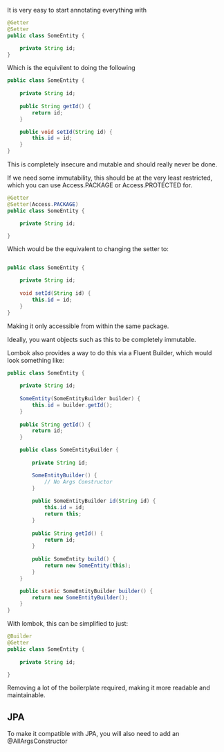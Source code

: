 It is very easy to start annotating everything with

```java
@Getter
@Setter
public class SomeEntity {

    private String id; 
}
```

Which is the equivilent to doing the following

```java
public class SomeEntity {
    
    private String id;
 
    public String getId() {
        return id;
    }

    public void setId(String id) {
        this.id = id;
    }   
}
```

This is completely insecure and mutable and should really never be done.

If we need some immutability, this should be at the very least restricted, which you can
use Access.PACKAGE or Access.PROTECTED for.

```java
@Getter
@Setter(Access.PACKAGE)
public class SomeEntity {

    private String id;

}
```

Which would be the equivalent to changing the setter to:

```java

public class SomeEntity {

    private String id;
    
    void setId(String id) {
        this.id = id;
    }
}
```

Making it only accessible from within the same package.

Ideally, you want objects such as this to be completely immutable.

Lombok also provides a way to do this via a Fluent Builder, which would look something like:

```java
public class SomeEntity {
    
    private String id;
    
    SomeEntity(SomeEntityBuilder builder) {
        this.id = builder.getId();
    }   
    
    public String getId() {
        return id;
    }

    public class SomeEntityBuilder {
        
        private String id;

        SomeEntityBuilder() {
            // No Args Constructor    
        }       
   
        public SomeEntityBuilder id(String id) {
            this.id = id;
            return this;
        }
        
        public String getId() {
            return id;
        }
    
        public SomeEntity build() {
            return new SomeEntity(this);
        }
    }        

    public static SomeEntityBuilder builder() {
        return new SomeEntityBuilder();
    }   
}
```

With lombok, this can be simplified to just:

```java
@Builder
@Getter
public class SomeEntity {
    
    private String id;

}
```

Removing a lot of the boilerplate required, making it more readable and maintainable.

## JPA
To make it compatible with JPA, you will also need to add an @AllArgsConstructor